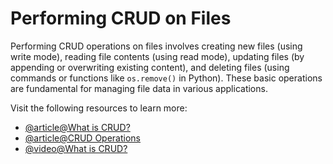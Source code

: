 # Performing CRUD on Files

Performing CRUD operations on files involves creating new files (using write mode), reading file contents (using read mode), updating files (by appending or overwriting existing content), and deleting files (using commands or functions like `os.remove()` in Python). These basic operations are fundamental for managing file data in various applications.

Visit the following resources to learn more:

- [@article@What is CRUD?](https://www.crowdstrike.com/cybersecurity-101/observability/crud/)
- [@article@CRUD Operations](https://www.freecodecamp.org/news/crud-operations-explained/)
- [@video@What is CRUD?](https://www.youtube.com/watch?v=iNkspbIfcic)